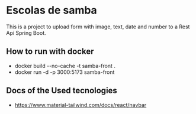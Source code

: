 # Escolas de samba 
This is a project to upload form with image, text, date and number to a Rest Api Spring Boot.

## How to run with docker
- docker build --no-cache -t samba-front .
- docker run -d -p 3000:5173 samba-front

## Docs of the Used tecnologies 

- https://www.material-tailwind.com/docs/react/navbar